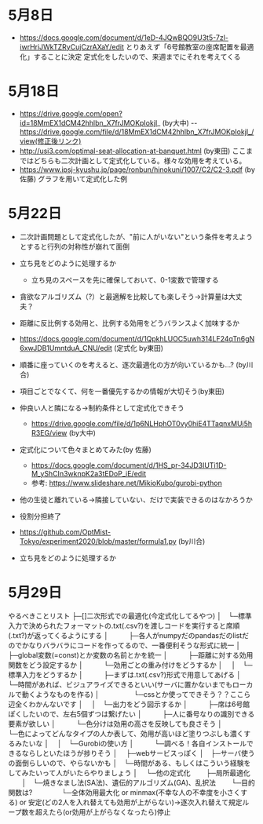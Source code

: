 # 5月8日
- https://docs.google.com/document/d/1eD-4JQwBQO9U3t5-7zl-iwrHriJWkTZRyCujCzrAXaY/edit
とりあえず「6号館教室の座席配置を最適化」することに決定
定式化をしたいので、来週までにそれを考えてくる

# 5月18日
- https://drive.google.com/open?id=18MmEX1dCM42hhlbn_X7frJMOKpIokjI_ (by大中)
-- https://drive.google.com/file/d/18MmEX1dCM42hhlbn_X7frJMOKpIokjI_/view(修正後リンク)
- http://usi3.com/optimal-seat-allocation-at-banquet.html (by東田)
ここまではどちらも二次計画として定式化している。様々な効用を考えている。
- https://www.ipsj-kyushu.jp/page/ronbun/hinokuni/1007/C2/C2-3.pdf (by佐藤)
グラフを用いて定式化した例

# 5月22日
- 二次計画問題として定式化したが、"前に人がいない"という条件を考えようとすると行列の対称性が崩れて面倒
- 立ち見をどのように処理するか
  - 立ち見のスペースを先に確保しておいて、0-1変数で管理する
- 貪欲なアルゴリズム（?）と最適解を比較しても楽しそう→計算量は大丈夫？
- 距離に反比例する効用と、比例する効用をどうバランスよく加味するか
- https://docs.google.com/document/d/1QpkhLUOC5uwh314LF24qTn6gN6xwJDB1UmntduA_CNU/edit (定式化 by東田)
- 順番に座っていくのを考えると、逐次最適化の方が向いているかも…? (by川合)
- 項目ごとでなくて、何を一番優先するかの情報が大切そう(by東田)
- 仲良い人と隣になる→制約条件として定式化できそう
  - https://drive.google.com/file/d/1p6NLHphOT0vy0hiE4TTaqnxMUj5hR3EG/view (by大中)
- 定式化について色々まとめてみた(by 佐藤)
  - https://docs.google.com/document/d/1HS_pr-34JD3IUTi1D-M_yShCIn3wknpK2a3tEDoP_iE/edit
  - 参考: https://www.slideshare.net/MikioKubo/gurobi-python
  
- 他の生徒と離れている→隣接していない、だけで実装できるのはなかろうか

- 役割分担終了
- https://github.com/OptMist-Tokyo/experiment2020/blob/master/formula1.py (by川合)

- 立ち見をどのように処理するか

# 5月29日
やるべきことリスト
├─[]二次形式での最適化(今定式化してるやつ)
│　└─標準入力で決められたフォーマットの.txt(.csv?)を渡しコードを実行すると席順(.txt?)が返ってくるようにする
│　　　├─各人がnumpyだのpandasだのlistだのでかなりバラバラにコードを作ってるので、一番便利そうな形式に統一
│　　　├─global変数(=const)とか変数の名前とかを統一
│　　　├─距離に対する効用関数をどう設定するか
│　　　└─効用ごとの重み付けをどうするか
│　
│　└─標準入力をどうするか
│　　　├─まずは.txt(.csv?)形式で用意してあげる
│　　　└─時間があれば、ビジュアライズできるといい(サーバに置かないまでもローカルで動くようなものを作る)
│　　　　　└─cssとか使ってできそう？？ここら辺全くわかんないです
│　
│　└─出力をどう図示するか
│　　　├─席は6号館ぽくしたいので、左右5個ずつは繋げたい
│　　　├─人に番号なりの識別できる要素が欲しい
│　　　└─色分けは効用の高さを反映しても良さそう
│　　　　　└─色によってどんなタイプの人か表して、効用が高いほど塗りつぶしも濃くするみたいな
│　
│　└─Gurobiの使い方
│　　　└─調べる！各自インストールできるならしといたほうが捗りそう
│　
├─webサービスっぽく
│　├─サーバ使うの面倒らしいので、やらないかも
│　└─時間がある、もしくはこういう経験をしてみたいって人がいたらやりましょう
│　
└─他の定式化
　　├─局所最適化
　　│　└─焼きなまし法(SA法)、遺伝的アルゴリズム(GA)、乱択法
　　└─目的関数は?
　　　　└─全体効用最大化 or minmax(不幸な人の不幸度を小さくする) or 安定(どの2人を入れ替えても効用が上がらない)→逐次入れ替えて規定ループ数を超えたら(or効用が上がらなくなったら)停止
